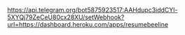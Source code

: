 https://api.telegram.org/bot5875923517:AAHdupc3iddCYl-5XYQj79ZeCeU80cx28XU/setWebhook?url=https://dashboard.heroku.com/apps/resumebeeline
